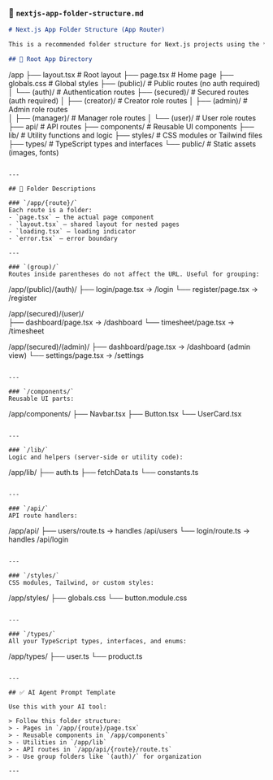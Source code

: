 ### 📄 `nextjs-app-folder-structure.md`

```markdown
# Next.js App Folder Structure (App Router)

This is a recommended folder structure for Next.js projects using the **App Router** (introduced in Next.js 13+).

## 📁 Root App Directory

```

/app
├── layout.tsx              # Root layout
├── page.tsx                # Home page
├── globals.css             # Global styles
├── (public)/               # Public routes (no auth required)
│   └── (auth)/             # Authentication routes
├── (secured)/              # Secured routes (auth required)
│   ├── (creator)/          # Creator role routes
│   ├── (admin)/            # Admin role routes  
│   ├── (manager)/          # Manager role routes
│   └── (user)/             # User role routes
├── api/                    # API routes
├── components/             # Reusable UI components
├── lib/                    # Utility functions and logic
├── styles/                 # CSS modules or Tailwind files
├── types/                  # TypeScript types and interfaces
└── public/                 # Static assets (images, fonts)

```

---

## 📘 Folder Descriptions

### `/app/{route}/`
Each route is a folder:
- `page.tsx` — the actual page component
- `layout.tsx` — shared layout for nested pages
- `loading.tsx` — loading indicator
- `error.tsx` — error boundary

---

### `(group)/`
Routes inside parentheses do not affect the URL. Useful for grouping:

```

/app/(public)/(auth)/
├── login/page.tsx     → /login
└── register/page.tsx  → /register

/app/(secured)/(user)/  
├── dashboard/page.tsx → /dashboard
└── timesheet/page.tsx → /timesheet

/app/(secured)/(admin)/
├── dashboard/page.tsx → /dashboard (admin view)
└── settings/page.tsx  → /settings

```

---

### `/components/`
Reusable UI parts:
```

/app/components/
├── Navbar.tsx
├── Button.tsx
└── UserCard.tsx

```

---

### `/lib/`
Logic and helpers (server-side or utility code):
```

/app/lib/
├── auth.ts
├── fetchData.ts
└── constants.ts

```

---

### `/api/`
API route handlers:
```

/app/api/
├── users/route.ts         → handles /api/users
└── login/route.ts         → handles /api/login

```

---

### `/styles/`
CSS modules, Tailwind, or custom styles:
```

/app/styles/
├── globals.css
└── button.module.css

```

---

### `/types/`
All your TypeScript types, interfaces, and enums:
```

/app/types/
├── user.ts
└── product.ts

```

---

## ✅ AI Agent Prompt Template

Use this with your AI tool:

> Follow this folder structure:
> - Pages in `/app/{route}/page.tsx`
> - Reusable components in `/app/components`
> - Utilities in `/app/lib`
> - API routes in `/app/api/{route}/route.ts`
> - Use group folders like `(auth)/` for organization

---